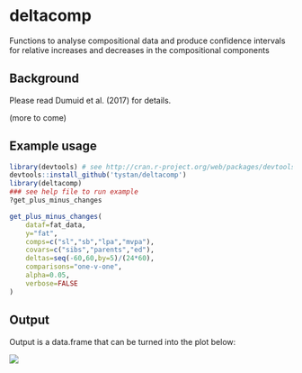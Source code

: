 # deltacomp
Functions to analyse compositional data and produce confidence intervals for relative increases and decreases in the compositional components

## Background
Please read Dumuid et al. (2017) for details.

(more to come)

## Example usage

```R
library(devtools) # see http://cran.r-project.org/web/packages/devtools/README.html
devtools::install_github('tystan/deltacomp')
library(deltacomp)
### see help file to run example
?get_plus_minus_changes

get_plus_minus_changes(
    dataf=fat_data,
    y="fat",
    comps=c("sl","sb","lpa","mvpa"),
    covars=c("sibs","parents","ed"),
    deltas=seq(-60,60,by=5)/(24*60),
    comparisons="one-v-one",
    alpha=0.05,
    verbose=FALSE
)

```


## Output

Output is a data.frame that can be turned into the plot below:

![](https://github.com/tystan/deltacomp/blob/master/delta_comps.png)
